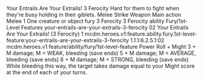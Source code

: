 <ability>
  <name>Your Entrails Are Your Extrails!</name>
  <cost>3 Ferocity</cost>
  <flavor>Hard for them to fight when they&apos;re busy holding in their giblets.</flavor>
  <keywords>
    <keyword>Melee</keyword>
    <keyword>Strike</keyword>
    <keyword>Weapon</keyword>
  </keywords>
  <type>Main action</type>
  <distance>Melee 1</distance>
  <target>One creature or object</target>
  <metadata>
    <class>fury</class>
    <cost>3 Ferocity</cost>
    <cost_amount>3</cost_amount>
    <cost_resource>Ferocity</cost_resource>
    <feature_type>ability</feature_type>
    <file_dpath>Fury/1st-Level Features</file_dpath>
    <item_id>your-entrails-are-your-extrails-3-ferocity</item_id>
    <item_index>02</item_index>
    <item_name>Your Entrails Are Your Extrails! (3 Ferocity)</item_name>
    <level>1</level>
    <scc>mcdm.heroes.v1:feature.ability.fury.1st-level-feature:your-entrails-are-your-extrails-3-ferocity</scc>
    <scdc>1.1.1:6.2.5.1:02</scdc>
    <source>mcdm.heroes.v1</source>
    <type>feature/ability/fury/1st-level-feature</type>
  </metadata>
  <effects>
    <effect type="roll">
      <roll>Power Roll + Might</roll>
      <t1>3 + M damage; M &lt; WEAK, bleeding (save ends)</t1>
      <t2>5 + M damage; M &lt; AVERAGE, bleeding (save ends)</t2>
      <t3>8 + M damage; M &lt; STRONG, bleeding (save ends)</t3>
    </effect>
    <effect type="mundane">While bleeding this way, the target takes damage equal to your Might score at the end of each of your turns.</effect>
  </effects>
</ability>
